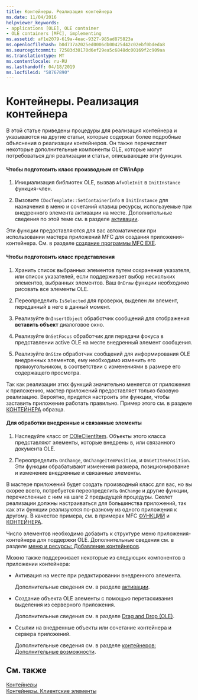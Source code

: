```yaml
---
title: Контейнеры. Реализация контейнера
ms.date: 11/04/2016
helpviewer_keywords:
- applications [OLE], OLE container
- OLE containers [MFC], implementing
ms.assetid: af1e2079-619a-4eac-9327-985ad875823a
ms.openlocfilehash: b0d737a2025ed0006db00425d42c02ebf0bdeda8
ms.sourcegitcommit: 72583d30170d6ef29ea5c6848dc00169f2c909aa
ms.translationtype: MT
ms.contentlocale: ru-RU
ms.lasthandoff: 04/18/2019
ms.locfileid: "58767890"
---
```

# <a name="containers-implementing-a-container"></a>Контейнеры. Реализация контейнера

В этой статье приведены процедуры для реализация контейнера и указываются на другие статьи, которые содержат более подробные объяснения о реализации контейнеров. Он также перечисляет некоторые дополнительные компоненты OLE, которые могут потребоваться для реализации и статьи, описывающие эти функции.

#### <a name="to-prepare-your-cwinapp-derived-class"></a>Чтобы подготовить класс производным от CWinApp

1. Инициализация библиотек OLE, вызвав `AfxOleInit` в `InitInstance` функция-член.

1. Вызовите `CDocTemplate::SetContainerInfo` в `InitInstance` для назначения в меню и сочетаний клавиш ресурсы, используемые при внедренного элемента активации на месте. Дополнительные сведения по этой теме см. в разделе [активации](../mfc/activation-cpp.md).

Эти функции предоставляются для вас автоматически при использовании мастера приложений MFC для создания приложения-контейнера. См. в разделе [создание программы MFC EXE](../mfc/reference/mfc-application-wizard.md).

#### <a name="to-prepare-your-view-class"></a>Чтобы подготовить класс представления

1. Хранить список выбранных элементов путем сохранения указателя, или список указателей, если поддерживает выбор нескольких элементов, выбранных элементов. Ваш `OnDraw` функции необходимо рисовать все элементы OLE.

1. Переопределить `IsSelected` для проверки, выделен ли элемент, переданный в него в данный момент.

1. Реализуйте `OnInsertObject` обработчик сообщений для отображения **вставить объект** диалоговое окно.

1. Реализуйте `OnSetFocus` обработчик для передачи фокуса в представлении active OLE на месте внедренный элемент сообщения.

1. Реализуйте `OnSize` обработчик сообщений для информирования OLE внедренных элементов, ему необходимо изменить его прямоугольником, в соответствии с изменениями в размере его содержащего просмотра.

Так как реализации этих функций значительно меняется от приложения к приложению, мастер приложений предоставляет только базовую реализацию. Вероятно, придется настроить эти функции, чтобы заставить приложение работать правильно. Пример этого см. в разделе [КОНТЕЙНЕРА](../overview/visual-cpp-samples.md) образца.

#### <a name="to-handle-embedded-and-linked-items"></a>Для обработки внедренные и связанные элементы

1. Наследуйте класс от [COleClientItem](../mfc/reference/coleclientitem-class.md). Объекты этого класса представляют элементы, которые внедрены в, или связанного документа OLE.

1. Переопределить `OnChange`, `OnChangeItemPosition`, и `OnGetItemPosition`. Эти функции обрабатывают изменения размера, позиционирование и изменение внедренные и связанные элементы.

В мастере приложений будет создать производный класс для вас, но вы скорее всего, потребуется переопределить `OnChange` и другие функции, перечисленные с ним на шаге 2 предыдущей процедуры. Скелет реализации должны настраиваться для большинства приложений, так как эти функции реализуются по-разному из одного приложения к другому. В качестве примера, см. в примерах MFC [ФУНКЦИЙ](../overview/visual-cpp-samples.md) и [КОНТЕЙНЕРА](../overview/visual-cpp-samples.md).

Число элементов необходимо добавить к структуре меню приложения-контейнера для поддержки OLE. Дополнительные сведения см. в разделе [меню и ресурсы: Добавление контейнеров](../mfc/menus-and-resources-container-additions.md).

Можно также поддерживает некоторые из следующих компонентов в приложении контейнера:

- Активация на месте при редактировании внедренного элемента.

   Дополнительные сведения см. в разделе [активации](../mfc/activation-cpp.md).

- Создание объекта OLE элементы с помощью перетаскивания выделения из серверного приложения.

   Дополнительные сведения см. в разделе [Drag and Drop (OLE)](../mfc/drag-and-drop-ole.md).

- Ссылки на внедренные объекты или сочетание контейнера и сервера приложений.

   Дополнительные сведения см. в разделе [контейнеров: Дополнительные возможности](../mfc/containers-advanced-features.md).

## <a name="see-also"></a>См. также

[Контейнеры](../mfc/containers.md)<br/>
[Контейнеры. Клиентские элементы](../mfc/containers-client-items.md)
